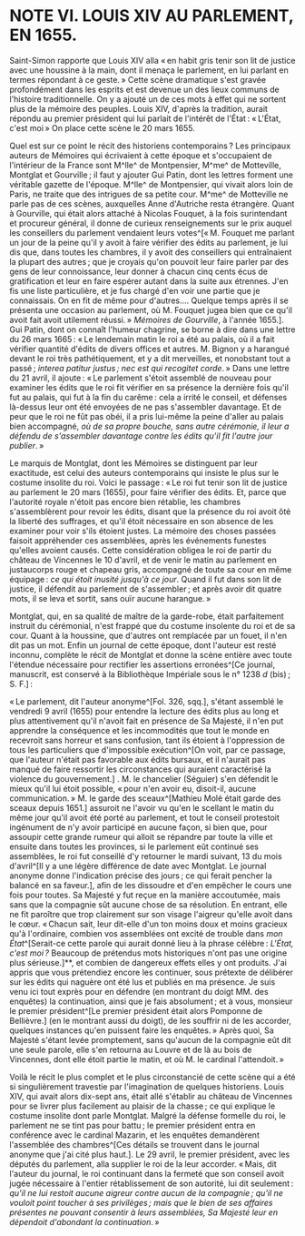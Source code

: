 # NOTE VI. LOUIS XIV AU PARLEMENT, EN 1655.

Saint-Simon rapporte que Louis XIV alla « en habit gris tenir son lit de
justice avec une houssine à la main, dont il menaça le parlement, en lui
parlant en termes répondant à ce geste. » Cette scène dramatique s'est gravée
profondément dans les esprits et est devenue un des lieux communs de
l'histoire traditionnelle. On y a ajouté un de ces mots à effet qui ne sortent
plus de la mémoire des peuples. Louis XIV, d'après la tradition, aurait
répondu au premier président qui lui parlait de l'intérêt de l'État : « L'État,
c'est moi » On place cette scène le 20 mars 1655.

Quel est sur ce point le récit des historiens contemporains ? Les principaux
auteurs de Mémoires qui écrivaient à cette époque et s'occupaient de
l'intérieur de la France sont M^lle^ de Montpensier, M^me^ de Motteville, Montglat
et Gourville ; il faut y ajouter Gui Patin, dont les lettres forment une
véritable gazette de l'époque. M^lle^ de Montpensier, qui vivait alors loin de
Paris, ne traite que des intrigues de sa petite cour. M^me^ de Motteville ne
parle pas de ces scènes, auxquelles Anne d'Autriche resta étrangère. Quant à
Gourville, qui était alors attaché à Nicolas Fouquet, à la fois surintendant
et procureur général, il donne de curieux renseignements sur le prix auquel
les conseillers du parlement vendaient leurs votes^[« M. Fouquet me parlant un
jour de la peine qu'il y avoit à faire vérifier des édits au parlement, je lui
dis que, dans toutes les chambres, il y avoit des conseillers qui entraînaient
la plupart des autres ; que je croyais qu'on pouvoit leur faire parler par des
gens de leur connoissance, leur donner à chacun cinq cents écus de
gratification et leur en faire espérer autant dans la suite aux étrennes. J'en
fis une liste particulière, et je fus chargé d'en voir une partie que je
connaissais. On en fit de même pour d'autres.... Quelque temps après il se
présenta une occasion au parlement, où M. Fouquet jugea bien que ce qu'il
avoit fait avoit utilement réussi. » *Mémoires de Gourville*, à l'année
1655.]. Gui Patin, dont on connaît l'humeur chagrine, se borne à dire dans une
lettre du 26 mars 1665 : « Le lendemain matin le roi a été au palais, où il a
fait vérifier quantité d'édits de divers offices et autres. M. Bignon y a
harangué devant le roi très pathétiquement, et y a dit merveilles, et
nonobstant tout a passé ; *interea patitur justus ; nec est qui recogitet
corde*. » Dans une lettre du 21 avril, il ajoute : « Le parlement s'étoit
assemblé de nouveau pour examiner les édits que le roi fit vérifier en sa
présence la dernière fois qu'il fut au palais, qui fut à la fin du carême :
cela a irrité le conseil, et défenses là-dessus leur ont été envoyées de ne
pas s'assembler davantage. Et de peur que le roi ne fût pas obéi, il a pris
lui-même la peine d'aller au palais bien accompagné, *où de sa propre bouche,
sans autre cérémonie, il leur a défendu de s'assembler davantage contre les
édits qu'il fit l'autre jour publier*. »

Le marquis de Montglat, dont les Mémoires se distinguent par leur exactitude,
est celui des auteurs contemporains qui insiste le plus sur le costume
insolite du roi. Voici le passage : « Le roi fut tenir son lit de justice au
parlement le 20 mars (1655), pour faire vérifier des édits. Et, parce que
l'autorité royale n'étoit pas encore bien rétablie, les chambres
s'assemblèrent pour revoir les édits, disant que la présence du roi avoit ôté
la liberté des suffrages, et qu'il étoit nécessaire en son absence de les
examiner pour voir s'ils étoient justes. La mémoire des choses passées faisoit
appréhender ces assemblées, après les événements funestes qu'elles avoient
causés. Cette considération obligea le roi de partir du château de Vincennes
le 10 d'avril, et de venir le matin au parlement en justaucorps rouge et
chapeau gris, accompagné de toute sa cour en même équipage : *ce qui étoit
inusité jusqu'à ce jour*. Quand il fut dans son lit de justice, il défendit au
parlement de s'assembler ; et après avoir dit quatre mots, il se leva et
sortit, sans ouïr aucune harangue. »

Montglat, qui, en sa qualité de maître de la garde-robe, était parfaitement
instruit du cérémonial, n'est frappé que du costume insolente du roi et de sa
cour. Quant à la houssine, que d'autres ont remplacée par un fouet, il n'en
dit pas un mot. Enfin un journal de cette époque, dont l'auteur est resté
inconnu, complète le récit de Montglat et donne la scène entière avec toute
l'étendue nécessaire pour rectifier les assertions erronées^[Ce journal,
manuscrit, est conservé à la Bibliothèque Impériale sous le n° 1238 *d* (bis) ;
S. F.] :

« Le parlement, dit l'auteur anonyme^[Fol. 326, sqq.], s'étant assemblé le
vendredi 9 avril (1655) pour entendre la lecture des édits plus au long et
plus attentivement qu'il n'avoit fait en présence de Sa Majesté, il n'en put
apprendre la conséquence et les incommodités que tout le monde en recevroit
sans horreur et sans confusion, tant ils étoient à l'oppression de tous les
particuliers que d'impossible exécution^[On voit, par ce passage, que l'auteur
n'était pas favorable aux édits bursaux, et il n'aurait pas manqué de faire
ressortir les circonstances qui auraient caractérisé la violence du
gouvernement.] . M. le chancelier (Séguier) s'en défendit le mieux qu'il lui
étoit possible, « pour n'en avoir eu, disoit-il, aucune communication. » M. le
garde des sceaux^[Mathieu Molé était garde des sceaux depuis 1651.] assuroit
ne l'avoir vu qu'en le scellant le matin du même jour qu'il avoit été porté au
parlement, et tout le conseil protestoit ingénument de n'y avoir participé en
aucune façon, si bien que, pour assoupir cette grande rumeur qui alloit se
répandre par toute la ville et ensuite dans toutes les provinces, si le
parlement eût continué ses assemblées, le roi fut conseillé d'y retourner le
mardi suivant, 13 du mois d'avril^[Il y a une légère différence de date avec
Montglat. Le journal anonyme donne l'indication précise des jours ; ce qui
ferait pencher la balancé en sa faveur.], afin de les dissoudre et d'en
empêcher le cours une fois pour toutes. Sa Majesté y fut reçue en la manière
accoutumée, mais sans que la compagnie sût aucune chose de sa résolution. En
entrant, elle ne fit paroître que trop clairement sur son visage l'aigreur
qu'elle avoit dans le cœur. « Chacun sait, leur dit-elle d'un ton moins doux
et moins gracieux qu'à l'ordinaire, combien vos assemblées ont excité de
trouble dans *mon État*^[Serait-ce cette parole qui aurait donné lieu à la
phrase célèbre : *L'État, c'est moi ?* Beaucoup de prétendus mots historiques
n'ont pas une origine plus sérieuse.]**, et combien de dangereux effets elles
y ont produits. J'ai appris que vous prétendiez encore les continuer, sous
prétexte de délibérer sur les édits qui naguère ont été lus et publiés en ma
présence. Je suis venu ici tout exprès pour en défendre (en montrant du doigt
MM&#8203;. des enquêtes) la continuation, ainsi que je fais absolument ; et à vous,
monsieur le premier président^[Le premier président était alors Pomponne de
Bellièvre.] (en le montrant aussi du doigt), de les souffrir ni de les
accorder, quelques instances qu'en puissent faire les enquêtes. » Après quoi,
Sa Majesté s'étant levée promptement, sans qu'aucun de la compagnie eût dit
une seule parole, elle s'en retourna au Louvre et de là au bois de Vincennes,
dont elle étoit partie le matin, et où M. le cardinal l'attendoit. »

Voilà le récit le plus complet et le plus circonstancié de cette scène qui a
été si singulièrement travestie par l'imagination de quelques historiens.
Louis XIV, qui avait alors dix-sept ans, était allé s'établir au château de
Vincennes pour se livrer plus facilement au plaisir de la chasse ; ce qui
explique le costume insolite dont parle Montglat. Malgré la défense formelle
du roi, le parlement ne se tint pas pour battu ; le premier président entra en
conférence avec le cardinal Mazarin, et les enquêtes demandèrent l'assemblée
des chambres^[Ces détails se trouvent dans le journal anonyme que j'ai cité
plus haut.]. Le 29 avril, le premier président, avec les députés du parlement,
alla supplier le roi de la leur accorder. « Mais, dit l'auteur du journal, le
roi continuant dans la fermeté que son conseil avoit jugée nécessaire à
l'entier rétablissement de son autorité, lui dit seulement : *qu'il ne lui
restoit aucune aigreur contre aucun de la compagnie ; qu'il ne vouloit point
toucher à ses privilèges ; mais que le bien de ses affaires présentes ne
pouvant consentir à leurs assemblées, Sa Majesté leur en dépendoit d'abondant
la continuation*. »
